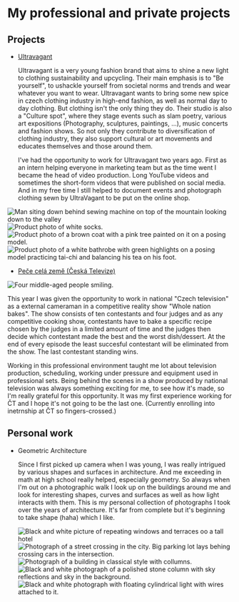 # My professional and private projects

## Projects
- [Ultravagant](https://www.instagram.com/ultravagant)

  Ultravagant is a very young fashion brand that aims to shine a new light to clothing sustainability and upcycling. Their main emphasis is to "Be yourself", to ushackle yourself from societal norms and trends and wear whatever you want to wear. Ultravagant wants to bring some new spice in czech clothing industry in high-end fashion, as well as normal day to day clothing. But clothing isn't the only thing they do. Their studio is also a "Culture spot", where they stage events such as slam poetry, various art expositions (Photography, sculptures, paintings, ...), music concerts and fashion shows. So not only they contribute to diversification of clothing industry, they also support cultural or art movements and educates themselves and those around them.

  I've had the opportunity to work for Ultravagant two years ago. First as an intern helping everyone in marketing team but as the time went I became the head of video production. Long YouTube videos and sometimes the short-form videos that were published on social media. And in my free time I still helped to document events and photograph clothing sewn by UltraVagant to be put on the online shop.

![Man siting down behind sewing machine on top of the mountain looking down to the valley](uv-1.png)
![Product photo of white socks.](uv-2.png)
![Product photo of a brown coat with a pink tree painted on it on a posing model.](uv-3.png)
![Product photo of a white bathrobe with green highlights on a posing model practicing tai-chi and balancing his tea on his foot.](uv-4.png)

- [Peče celá země (Česká Televize)](https://www.ceskatelevize.cz/porady/12309875102-pece-cela-zeme/)

![Four middle-aged people smiling.](ct.png)

This year I was given the opportunity to work in national "Czech television" as a external cameraman in a competitive reality show "Whole nation bakes". The show consists of ten contestants and four judges and as any competitive cooking show, contestants have to bake a specific recipe chosen by the judges in a limited amount of time and the judges then decide which contestant made the best and the worst dish/dessert. At the end of every episode the least succesful contestant will be eliminated from the show. The last contestant standing wins.

Working in this professional environment taught me lot about television production, scheduling, working under pressure and equipment used in professional sets. Being behind the scenes in a show produced by national television was always something exciting for me, to see how it's made, so I'm really grateful for this opportunity. It was my first experience working for ČT and I hope it's not going to be the last one. (Currently enrolling into inetrnship at ČT so fingers-crossed.)

## Personal work

- Geometric Architecture

  Since I first picked up camera when I was young, I was really intrigued by various shapes and surfaces in architecture. And me exceeding in math at high school really helped, especially geometry. So always when I'm out on a photographic walk I look up on the buildings around me and look for interesting shapes, curves and surfaces as well as how light interacts with them. This is my personal collection of photographs I took over the years of architecture. It's far from complete but it's beginning  to take shape (haha) which I like.

  ![Black and white picture of repeating windows and terraces oo a tall hotel](geo1.png)
  ![Photograph of a street crossing in the city. Big parking lot lays behing crossing cars in the intersection.](geo2.png)
  ![Photograph of a building in classical style with collumns.](geo3.png)
  ![Black and white photograph of a polished stone column with sky reflections and sky in the background.](geo4.png)
  ![Black and white photograph with floating cylindrical light with wires attached to it.](geo5.png)
